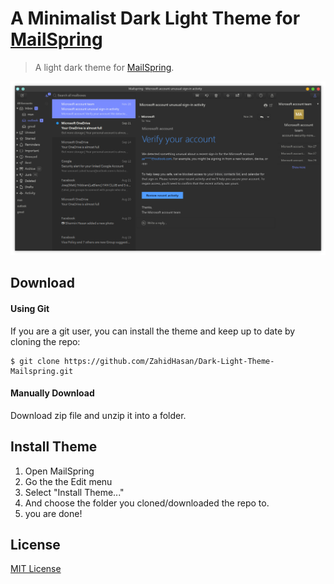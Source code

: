 # A Minimalist Dark Light Theme for [MailSpring](https://getmailspring.com)

> A light dark theme for [MailSpring](https://getmailspring.com).

![Screenshot](./screenshot.png)

## Download

#### Using Git

If you are a git user, you can install the theme and keep up to date by cloning the repo:

    $ git clone https://github.com/ZahidHasan/Dark-Light-Theme-Mailspring.git

#### Manually Download

Download zip file and unzip it into a folder.

## Install Theme

1. Open MailSpring
2. Go the the Edit menu
3. Select "Install Theme..."
4. And choose the folder you cloned/downloaded the repo to.
5. you are done!



## License

[MIT License](./LICENSE)
